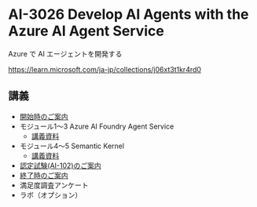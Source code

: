 # AI-3026 Develop AI Agents with the Azure AI Agent Service

Azure で AI エージェントを開発する

<!--
https://learn.microsoft.com/ja-jp/training/paths/develop-ai-agents-on-azure/
-->

https://learn.microsoft.com/ja-jp/collections/j06xt3t1kr4rd0

## 講義

- [開始時のご案内](../opening.md)
- モジュール1～3 Azure AI Foundry Agent Service
  - [講義資料](AI-3026-mod123.pdf)
- モジュール4～5 Semantic Kernel
  - [講義資料](../AZ-2005-sk/AZ-2005-sk.pdf)
- [認定試験(AI-102)のご案内](../AI-102/exam.md)
- [終了時のご案内](../closing-cloudslice.md)
- 満足度調査アンケート
- ラボ（オプション）

<!--
## ラボ

- Explore AI Agent development
- Develop an AI agent
- Use a custom function in an AI agent
- Develop an Azure AI agent with the Semantic Kernel SDK
- Develop a multi-agent solution


## ラボ手順書


https://microsoftlearning.github.io/mslearn-ai-agents/

https://github.com/MicrosoftLearning/mslearn-ai-agents

-->